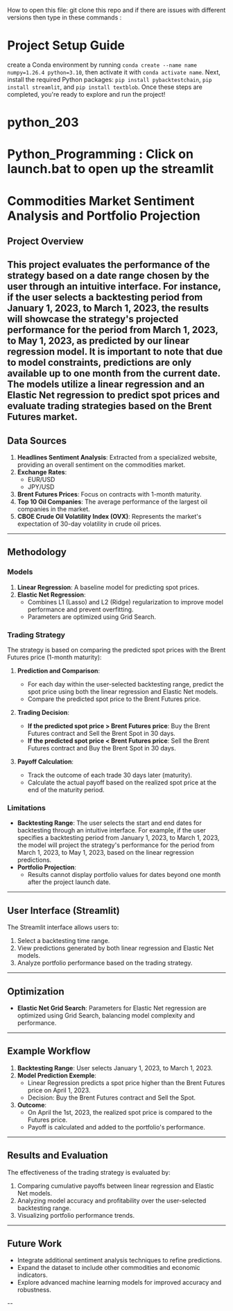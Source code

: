How to open this file:
git clone this repo and if there are issues with different versions then type in these commands :
# Project Setup Guide

create a Conda environment by running `conda create --name name numpy=1.26.4 python=3.10`, then activate it with `conda activate name`. Next, install the required Python packages: `pip install pybacktestchain`, `pip install streamlit`, and `pip install textblob`. Once these steps are completed, you're ready to explore and run the project!

# python_203
# Python_Programming : Click on launch.bat to open up the streamlit
# Commodities Market Sentiment Analysis and Portfolio Projection

## Project Overview

This project evaluates the performance of the strategy based on a date range chosen by the user through an intuitive interface. For instance, if the user selects a backtesting period from January 1, 2023, to March 1, 2023, the results will showcase the strategy's projected performance for the period from March 1, 2023, to May 1, 2023, as predicted by our linear regression model. It is important to note that due to model constraints, predictions are only available up to one month from the current date.
The models utilize a linear regression and an Elastic Net regression to predict spot prices and evaluate trading strategies based on the Brent Futures market.
---

## Data Sources
1. **Headlines Sentiment Analysis**: Extracted from a specialized website, providing an overall sentiment on the commodities market.
2. **Exchange Rates**:
   - EUR/USD
   - JPY/USD
3. **Brent Futures Prices**: Focus on contracts with 1-month maturity.
4. **Top 10 Oil Companies**: The average performance of the largest oil companies in the market.
5. **CBOE Crude Oil Volatility Index (OVX)**: Represents the market's expectation of 30-day volatility in crude oil prices.

---

## Methodology

### Models
1. **Linear Regression**: A baseline model for predicting spot prices.
2. **Elastic Net Regression**:
   - Combines L1 (Lasso) and L2 (Ridge) regularization to improve model performance and prevent overfitting.
   - Parameters are optimized using Grid Search.

### Trading Strategy
The strategy is based on comparing the predicted spot prices with the Brent Futures price (1-month maturity):

1. **Prediction and Comparison**:
   - For each day within the user-selected backtesting range, predict the spot price using both the linear regression and Elastic Net models.
   - Compare the predicted spot price to the Brent Futures price.

2. **Trading Decision**:
   - **If the predicted spot price > Brent Futures price**: Buy the Brent Futures contract and Sell the Brent Spot in 30 days.
   - **If the predicted spot price < Brent Futures price**: Sell the Brent Futures contract and Buy the Brent Spot in 30 days.

3. **Payoff Calculation**:
   - Track the outcome of each trade 30 days later (maturity).
   - Calculate the actual payoff based on the realized spot price at the end of the maturity period.

### Limitations
- **Backtesting Range**: The user selects the start and end dates for backtesting through an intuitive interface. For example, if the user specifies a backtesting period from January 1, 2023, to March 1, 2023, the model will project the strategy's performance for the period from March 1, 2023, to May 1, 2023, based on the linear regression predictions.
- **Portfolio Projection**:
   - Results cannot display portfolio values for dates beyond one month after the project launch date.

---

## User Interface (Streamlit)
The Streamlit interface allows users to:
1. Select a backtesting time range.
2. View predictions generated by both linear regression and Elastic Net models.
3. Analyze portfolio performance based on the trading strategy.

---

## Optimization
- **Elastic Net Grid Search**: Parameters for Elastic Net regression are optimized using Grid Search, balancing model complexity and performance.
---

## Example Workflow
1. **Backtesting Range**: User selects January 1, 2023, to March 1, 2023.
2. **Model Prediction Exemple**:
   - Linear Regression predicts a spot price higher than the Brent Futures price on April 1, 2023.
   - Decision: Buy the Brent Futures contract and Sell the Spot.
3. **Outcome**:
   - On April the 1st, 2023, the realized spot price is compared to the Futures price.
   - Payoff is calculated and added to the portfolio's performance.

---

## Results and Evaluation
The effectiveness of the trading strategy is evaluated by:
1. Comparing cumulative payoffs between linear regression and Elastic Net models.
2. Analyzing model accuracy and profitability over the user-selected backtesting range.
3. Visualizing portfolio performance trends.

---

## Future Work
- Integrate additional sentiment analysis techniques to refine predictions.
- Expand the dataset to include other commodities and economic indicators.
- Explore advanced machine learning models for improved accuracy and robustness.

--
